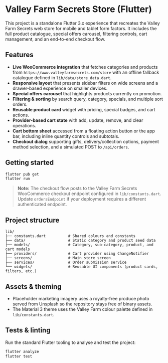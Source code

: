 # Valley Farm Secrets Store (Flutter)

This project is a standalone Flutter 3.x experience that recreates the Valley
Farm Secrets web store for mobile and tablet form factors. It includes the full
product catalogue, special offers carousel, filtering controls, cart
management, and an end-to-end checkout flow.

## Features

- **Live WooCommerce integration** that fetches categories and products from
  `https://www.valleyfarmsecrets.com/store` with an offline fallback catalogue
  defined in `lib/data/store_data.dart`.
- **Responsive layout** that presents sidebar filters on wide screens and a
  drawer-based experience on smaller devices.
- **Special offers carousel** that highlights products currently on promotion.
- **Filtering & sorting** by search query, category, specials, and multiple
  sort orders.
- **Reusable product card** widget with pricing, special badges, and cart
  actions.
- **Provider-based cart state** with add, update, remove, and clear
  operations.
- **Cart bottom sheet** accessed from a floating action button or the app bar,
  including inline quantity controls and subtotals.
- **Checkout dialog** supporting gifts, delivery/collection options, payment
  method selection, and a simulated POST to `/api/orders`.

## Getting started

```sh
flutter pub get
flutter run
```

> **Note:** The checkout flow posts to the Valley Farm Secrets WooCommerce
> checkout endpoint configured in `lib/constants.dart`. Update `ordersEndpoint`
> if your deployment requires a different authenticated endpoint.

## Project structure

```
lib/
├── constants.dart          # Shared colours and constants
├── data/                   # Static category and product seed data
├── models/                 # Category, sub-category, product, and cart models
├── providers/              # Cart provider using ChangeNotifier
├── screens/                # Main store screen
├── services/               # Order submission service
└── widgets/                # Reusable UI components (product cards, filters, etc.)
```

## Assets & theming

- Placeholder marketing imagery uses a royalty-free produce photo served from
  Unsplash so the repository stays free of binary assets.
- The Material 3 theme uses the Valley Farm colour palette defined in
  `lib/constants.dart`.

## Tests & linting

Run the standard Flutter tooling to analyse and test the project:

```sh
flutter analyze
flutter test
```
